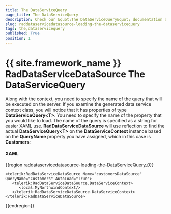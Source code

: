 ```yaml
---
title: The DataServiceQuery
page_title: The DataServiceQuery
description: Check our &quot;The DataServiceQuery&quot; documentation article for the RadDataServiceDataSource {{ site.framework_name }} control.
slug: raddataservicedatasource-loading-the-dataservicequery
tags: the,dataservicequery
published: True
position: 1
---
```


# {{ site.framework_name }} RadDataServiceDataSource The DataServiceQuery

Along with the context, you need to specify the name of the query that will be executed on the server. If you examine the generated data service context class, you will notice that it has properties of type __DataServiceQuery&lt;T&gt;__. You need to specify the name of the property that you would like to load. The name of the query is specified as a string for easier XAML use. __RadDataServiceDataSource__ will use reflection to find the actual __DataServiceQuery&lt;T&gt;__ on the __DataServiceContext__ instance based on the __QueryName__ property you have assigned, which in this case is __Customers__:

#### __XAML__

{{region raddataservicedatasource-loading-the-DataServiceQuery_0}}

	<telerik:RadDataServiceDataSource Name="customersDataSource" QueryName="Customers" AutoLoad="True">
	   <telerik:RadDataServiceDataSource.DataServiceContext>
	      <local:MyNorthwindContext/>
	   </telerik:RadDataServiceDataSource.DataServiceContext>
	</telerik:RadDataServiceDataSource>
{{endregion}}